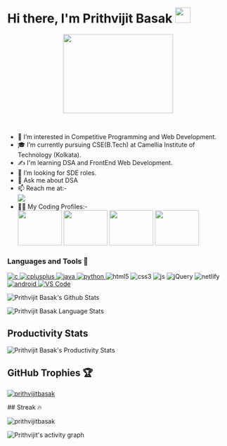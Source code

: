 # Hi there, I'm Prithvijit Basak <img src="https://media.giphy.com/media/hvRJCLFzcasrR4ia7z/giphy.gif" width="35px">
<p align="center"><img align="center" width="250" height="180" src=https://c.tenor.com/_DOBjnGspYAAAAAC/code-coding.gif"></p>
 
<br/>
   

- 👀 I’m interested in Competitive Programming and Web Development.
- 🎓 I’m currently pursuing CSE(B.Tech) at Camellia Institute of Technology (Kolkata).
- ✍️ I'm learning DSA and FrontEnd Web Development.
- 💞️ I’m looking for SDE roles.
- 💬 Ask me about DSA 
- 📫 Reach me at:-
<br /> [<img src="https://img.shields.io/badge/LinkedIn-0077B5?style=for-the-badge&logo=linkedin&logoColor=white" />](https://www.linkedin.com/in/prithvijit-basak-4217461b6/)
- :technologist: My Coding Profiles:-
<br/> [<img height="80" width="100" src="https://codeforces.org/s/20715/images/codeforces-telegram-square.png"/>](https://codeforces.com/profile/prithvijitbasak) [<img height="80" width="100" src="https://static.tildacdn.com/tild3234-6137-4038-b336-326164306631/leetcode_logo.png"/>](https://leetcode.com/prithvijitbasak/) [<img height="80" width="100" src="https://static.startuptalky.com/2021/04/codechef-logo-startuptalky.jpg"/>](https://www.codechef.com/users/pbasak) [<img height="80" width="100" src="https://img.atcoder.jp/assets/atcoder.png"/>](https://atcoder.jp/users/prithvijitbasak)
<h3 align="left">Languages and Tools 🚀</h3>
<p align="left"> 
<a href="https://www.cprogramming.com/" target="_blank"> <img src="https://img.shields.io/badge/C-00599C?style=for-the-badge&logo=c&logoColor=white" alt="c"/> </a> 
<a href="https://www.w3schools.com/cpp/" target="_blank"> <img src=https://img.shields.io/badge/C%2B%2B-00599C?style=for-the-badge&logo=c%2B%2B&logoColor=white" alt="cplusplus" /> </a> 
<a href="https://www.java.com" target="_blank"> <img src="https://img.shields.io/badge/Java-ED8B00?style=for-the-badge&logo=java&logoColor=white" alt="java"/> </a> 
<a href="https://www.python.org" target="_blank"> <img src="https://img.shields.io/badge/Python-3776AB?style=for-the-badge&logo=python&logoColor=white" alt="python"/> </a> 
<img src="https://img.shields.io/badge/HTML5-E34F26?style=for-the-badge&logo=html5&logoColor=white" alt="html5"/>
<img src="https://img.shields.io/badge/CSS3-1572B6?style=for-the-badge&logo=css3&logoColor=white" alt="css3"/>
<img src="https://img.shields.io/badge/JavaScript-F7DF1E?style=for-the-badge&logo=javascript&logoColor=black" alt="js"/>
<img src="https://img.shields.io/badge/jQuery-0769AD?style=for-the-badge&logo=jquery&logoColor=white" alt="jQuery"/>
  <img src="https://img.shields.io/badge/Netlify-00C7B7?style=for-the-badge&logo=netlify&logoColor=white" alt="netlify"/>
<a href="https://developer.android.com" target="_blank"> <img src="https://img.shields.io/badge/Android-3DDC84?style=for-the-badge&logo=android&logoColor=white" alt="android"/> </a> 
<a href="https://git-scm.com/" target="_blank"> <img src="https://img.shields.io/badge/Git-F05032?style=for-the-badge&logo=git&logoColor=white" alt="VS Code"/> </a> 

</p>
   
![Prithvijit Basak's Github Stats](https://github-readme-stats.vercel.app/api?username=prithvijitbasak&show_icons=true&include_all_commits=true&theme=gruvbox)

![Prithvijit Basak Language Stats](https://github-readme-stats.vercel.app/api/top-langs/?username=prithvijitbasak&layout=compact&theme=gruvbox)
## Productivity Stats
![Prithvijit Basak's Productivity Stats](https://github-profile-summary-cards.vercel.app/api/cards/profile-details?username=prithvijitbasak&theme=monokai)

## GitHub Trophies 🏆
  
<p align="left"> <a href="https://github.com/ryo-ma/github-profile-trophy"><img src="https://github-profile-trophy.vercel.app/?username=prithvijitbasak" alt="prithvijitbasak" /></a> </p>
## Streak ️‍🔥
<p><img align="center" src="https://github-readme-streak-stats.herokuapp.com/?user=prithvijitbasak&" alt="prithvijitbasak" /></p>

![Prithvijit's activity graph](https://activity-graph.herokuapp.com/graph?username=prithvijitbasak&theme=gruvbox)
